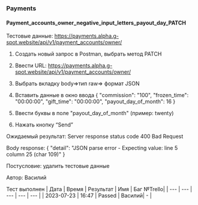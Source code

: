 ### Payments
#### Payment_accounts_owner_negative_input_letters_payout_day_PATCH

Тестовые данные: https://payments.alpha.g-spot.website/api/v1/payment_accounts/owner/


1. Создать новый запрос в Postman, выбрать метод PATCH

2. Ввести URL: https://payments.alpha.g-spot.website/api/v1/payment_accounts/owner/

3. Выбрать вкладку body=>тип raw=> формат JSON

4. Вставить данные в окно ввода
{
  "commission": "100",
  "frozen_time": "00:00:00",
  "gift_time": "00:00:00",
  "payout_day_of_month": 16
}

5. Ввести буквы в поле "payout_day_of_month" (пример: twenty)

6. Нажать кнопку “Send”

Ожидаемый результат: Server response status code 400 Bad Request

Body response:
{
    "detail": "JSON parse error - Expecting value: line 5 column 25 (char 109)"
}


Постусловие: удалить тестовые данные

Автор: Василий

Тест выполнен
|     Дата    | Время | Результат |   Имя  | Баг №Trello|
|     ---     |  ---  |    ---    |   ---  |    ---     |
|  2023-07-23 | 16:47 |   Passed  | Василий|     -      | 